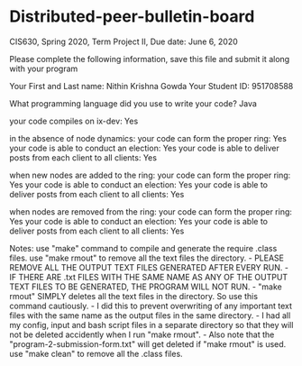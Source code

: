 # Distributed-peer-bulletin-board

CIS630, Spring 2020, Term Project II, Due date: June 6, 2020

Please complete the following information, save this file and submit it along with your program

Your First and Last name: Nithin Krishna Gowda
Your Student ID: 951708588 

What programming language did you use to write your code?
Java

your code compiles on ix-dev: Yes

in the absence of node dynamics: 
	your code can form the proper ring:   Yes
	your code is able to conduct an election: Yes
	your code is able to deliver posts from each client to all clients: Yes

when new nodes are added to the ring:
        your code can form the proper ring:   Yes
        your code is able to conduct an election: Yes
        your code is able to deliver posts from each client to all clients: Yes


when nodes are removed from the ring:
        your code can form the proper ring:   Yes
        your code is able to conduct an election: Yes
        your code is able to deliver posts from each client to all clients: Yes

Notes:
use "make" command to compile and generate the require .class files.
use "make rmout" to remove all the text files the directory. 
    - PLEASE REMOVE ALL THE OUTPUT TEXT FILES GENERATED AFTER EVERY RUN. 
    - IF THERE ARE .txt FILES WITH THE SAME NAME AS ANY OF THE OUTPUT TEXT FILES TO BE GENERATED, THE PROGRAM WILL NOT RUN.
    - "make rmout" SIMPLY deletes all the text files in the directory. So use this command cautiously.
    - I did this to prevent overwriting of any important text files with the same name as the output files in the same directory.
    - I had all my config, input and bash script files in a separate directory so that they will not be deleted accidently when I run "make rmout".
    - Also note that the "program-2-submission-form.txt" will get deleted if "make rmout" is used.
use "make clean" to remove all the .class files.
